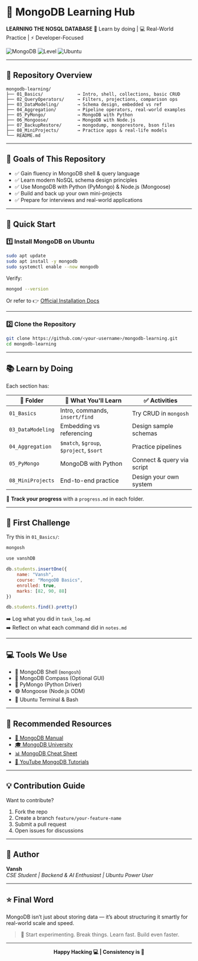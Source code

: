 # 📘 MongoDB Learning Hub

**LEARNING THE NOSQL DATABASE** 
🧠 Learn by doing | 💻 Real-World Practice | ⚡ Developer-Focused

![MongoDB](https://img.shields.io/badge/MongoDB-Learning-green?style=flat-square&logo=mongodb)
![Level](https://img.shields.io/badge/Level-Beginner--to--Advanced-blueviolet?style=flat-square)
![Ubuntu](https://img.shields.io/badge/OS-Ubuntu%2022.04-informational?style=flat-square&logo=ubuntu)

---

## 📂 Repository Overview

```
mongodb-learning/
├── 01_Basics/             → Intro, shell, collections, basic CRUD
├── 02_QueryOperators/     → Filters, projections, comparison ops
├── 03_DataModeling/       → Schema design, embedded vs ref
├── 04_Aggregation/        → Pipeline operators, real-world examples
├── 05_PyMongo/            → MongoDB with Python
├── 06_Mongoose/           → MongoDB with Node.js
├── 07_BackupRestore/      → mongodump, mongorestore, bson files
├── 08_MiniProjects/       → Practice apps & real-life models
└── README.md
```

---

## 📌 Goals of This Repository

- ✅ Gain fluency in MongoDB shell & query language  
- ✅ Learn modern NoSQL schema design principles  
- ✅ Use MongoDB with Python (PyMongo) & Node.js (Mongoose)  
- ✅ Build and back up your own mini-projects  
- ✅ Prepare for interviews and real-world applications  

---

## 🚀 Quick Start

### 1️⃣ Install MongoDB on Ubuntu

```bash
sudo apt update
sudo apt install -y mongodb
sudo systemctl enable --now mongodb
```

Verify:
```bash
mongod --version
```

Or refer to 👉 [Official Installation Docs](https://www.mongodb.com/docs/manual/installation/)

---

### 2️⃣ Clone the Repository

```bash
git clone https://github.com/<your-username>/mongodb-learning.git
cd mongodb-learning
```

---

## 📚 Learn by Doing

Each section has:

| 📂 Folder            | 🧠 What You'll Learn                     | ✅ Activities             |
|----------------------|------------------------------------------|---------------------------|
| `01_Basics`          | Intro, commands, `insert/find`          | Try CRUD in `mongosh`     |
| `03_DataModeling`    | Embedding vs referencing                | Design sample schemas     |
| `04_Aggregation`     | `$match`, `$group`, `$project`, `$sort` | Practice pipelines        |
| `05_PyMongo`         | MongoDB with Python                     | Connect & query via script|
| `08_MiniProjects`    | End-to-end practice                     | Design your own system    |

🎯 **Track your progress** with a `progress.md` in each folder.

---

## 🧪 First Challenge

Try this in `01_Basics/`:

```bash
mongosh
```

```js
use vanshDB

db.students.insertOne({
    name: "Vansh",
    course: "MongoDB Basics",
    enrolled: true,
    marks: [82, 90, 88]
})

db.students.find().pretty()
```

➡️ Log what you did in `task_log.md`  
➡️ Reflect on what each command did in `notes.md`

---

## 💻 Tools We Use

- 💾 MongoDB Shell (`mongosh`)
- 🧪 MongoDB Compass (Optional GUI)
- 🐍 PyMongo (Python Driver)
- 🟢 Mongoose (Node.js ODM)
- 🧰 Ubuntu Terminal & Bash

---

## 🔗 Recommended Resources

- [📘 MongoDB Manual](https://www.mongodb.com/docs/manual/)
- [🎓 MongoDB University](https://learn.mongodb.com/)
- [📊 MongoDB Cheat Sheet](https://github.com/mongodb/mongo/blob/master/docs/mongodb_cheatsheet.md)
- [📼 YouTube MongoDB Tutorials](https://www.youtube.com/results?search_query=mongodb+tutorial+for+beginners)

---

## 💡 Contribution Guide

Want to contribute?

1. Fork the repo  
2. Create a branch `feature/your-feature-name`  
3. Submit a pull request  
4. Open issues for discussions

---

## 👤 Author

**Vansh**  
*CSE Student | Backend & AI Enthusiast | Ubuntu Power User*

---

## ⭐ Final Word

MongoDB isn’t just about storing data — it’s about structuring it smartly for real-world scale and speed.

> 🚀 Start experimenting. Break things. Learn fast. Build even faster.

---

<p align="center">
  <b>Happy Hacking 💻 | Consistency is 🔑</b>
</p>

